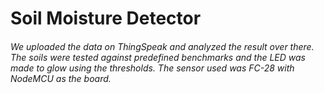 # Soil Moisture Detector

<h6>We uploaded the data on ThingSpeak and analyzed the result over there. The soils were tested against predefined benchmarks and the LED was made to glow using the thresholds. The sensor used was FC-28 with NodeMCU as the board.</h6>
